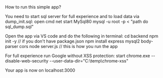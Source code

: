 How to run this simple app?

You need to start sql server for full experience and to load data via dump_init.sql:
open cmd
net start MySql80
mysql -u root -p < "path do sql_dump.sql"

Open the app via VS code and do the following in terminal:
cd backend
npm init -y // if you don't have package.json
npm install express mysql2 body-parser cors
node server.js // this is how you run the app

For full experience run Google without XSS protection:
start chrome.exe --disable-web-security --user-data-dir="C:\temp\chrome-xss"

Your app is now on
localhost:3000
